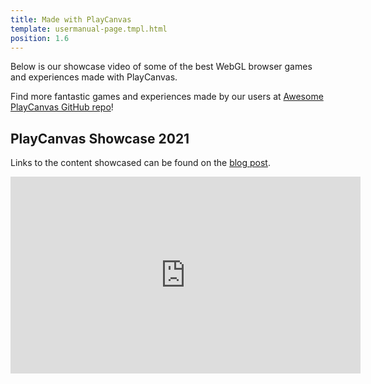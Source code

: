 ```yaml
---
title: Made with PlayCanvas
template: usermanual-page.tmpl.html
position: 1.6
---
```


Below is our showcase video of some of the best WebGL browser games and experiences made with PlayCanvas.

Find more fantastic games and experiences made by our users at [Awesome PlayCanvas GitHub repo][awesome-playcanvas]!

## PlayCanvas Showcase 2021
Links to the content showcased can be found on the [blog post][2021-blog-post].
<iframe width="560" height="315" src="https://www.youtube.com/embed/FrUUrVRpbzg" title="YouTube video player" frameborder="0" allow="accelerometer; autoplay; clipboard-write; encrypted-media; gyroscope; picture-in-picture" allowfullscreen></iframe>

[awesome-playcanvas]: https://github.com/playcanvas/awesome-playcanvas
[2021-blog-post]: https://blog.playcanvas.com/playcanvas-showcase-2021/